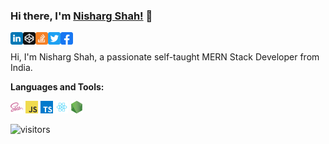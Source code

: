 ### Hi there, I'm [Nisharg Shah!](http://nishargshah.com) 👋

<a href="https://www.linkedin.com/in/nishargshah">
  <img align="left" alt="Nisharg Shah | LinkedIn" width="20px" src="https://raw.githubusercontent.com/edent/SuperTinyIcons/master/images/svg/linkedin.svg" />
</a>

<a href="https://codepen.io/nishargshah">
  <img align="left" alt="Nisharg Shah | Codepen" width="20px" src="https://raw.githubusercontent.com/edent/SuperTinyIcons/master/images/svg/codepen.svg" />
</a>

<a href="https://stackoverflow.com/users/8798220/nisharg-shah">
  <img align="left" alt="Nisharg Shah | Stackoverflow" width="20px" src="https://raw.githubusercontent.com/edent/SuperTinyIcons/master/images/svg/stackoverflow.svg" />
</a>

<a href="https://twitter.com/iamnisharg">
  <img align="left" alt="Nisharg Shah | Twitter" width="20px" src="https://raw.githubusercontent.com/edent/SuperTinyIcons/master/images/svg/twitter.svg" />
</a>

<a href="https://www.facebook.com/iamnisharg">
  <img align="left" alt="Nisharg Shah | Facebook" width="20px" src="https://raw.githubusercontent.com/edent/SuperTinyIcons/master/images/svg/facebook.svg" />
</a>

<br />

Hi, I'm Nisharg Shah, a passionate self-taught MERN Stack Developer from India. 

<!-- I'm a fourth year IT student at [SOU!](http://silveroakuni.ac.in) -->


**Languages and Tools:**  

<code><img height="20" src="https://raw.githubusercontent.com/github/explore/80688e429a7d4ef2fca1e82350fe8e3517d3494d/topics/sass/sass.png"></code>
<code><img height="20" src="https://raw.githubusercontent.com/github/explore/80688e429a7d4ef2fca1e82350fe8e3517d3494d/topics/javascript/javascript.png"></code>
<code><img height="20" src="https://raw.githubusercontent.com/github/explore/80688e429a7d4ef2fca1e82350fe8e3517d3494d/topics/typescript/typescript.png"></code>
<code><img height="20" src="https://raw.githubusercontent.com/github/explore/80688e429a7d4ef2fca1e82350fe8e3517d3494d/topics/react/react.png"></code>
<code><img height="20" src="https://raw.githubusercontent.com/github/explore/80688e429a7d4ef2fca1e82350fe8e3517d3494d/topics/nodejs/nodejs.png"></code>

![visitors](https://visitor-badge.glitch.me/badge?page_id=nishargshah/nishargshah)
